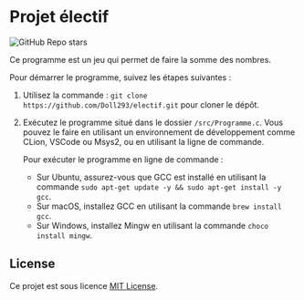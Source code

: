 # Projet électif

![GitHub Repo stars](https://img.shields.io/github/stars/Doll293/electif.svg?style=social&label=Star)


Ce programme est un jeu qui permet de faire la somme des nombres.

Pour démarrer le programme, suivez les étapes suivantes :

1. Utilisez la commande : `git clone https://github.com/Doll293/electif.git` pour cloner le dépôt.

2. Exécutez le programme situé dans le dossier `/src/Programme.c`. Vous pouvez le faire en utilisant un environnement de développement comme CLion, VSCode ou Msys2, ou en utilisant la ligne de commande.

   Pour exécuter le programme en ligne de commande :
   - Sur Ubuntu, assurez-vous que GCC est installé en utilisant la commande `sudo apt-get update -y && sudo apt-get install -y gcc`.
   - Sur macOS, installez GCC en utilisant la commande `brew install gcc`.
   - Sur Windows, installez Mingw en utilisant la commande `choco install mingw`.

## License

Ce projet est sous licence [MIT License](LICENSE).


